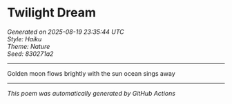 # Twilight Dream

*Generated on 2025-08-19 23:35:44 UTC*  
*Style: Haiku*  
*Theme: Nature*  
*Seed: 830271a2*

---

Golden moon
flows brightly with the sun
ocean sings away

---

*This poem was automatically generated by GitHub Actions*
